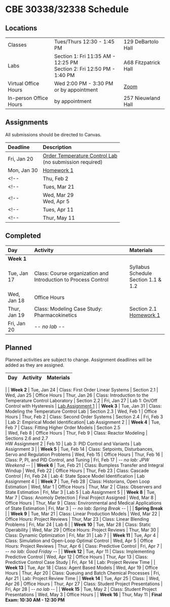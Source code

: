 # CBE 30338/32338 Schedule

## Locations

| | | | 
| :-- | :-- | :-- |
| Classes | Tues/Thurs 12:30 - 1:45 PM | 129 DeBartolo Hall
| Labs    | Section 1: Fri 11:35 AM - 12:25 PM <br> Section 2: Fri 12:50 PM - 1:40 PM | A68 Fitzpatrick Hall
| Virtual Office Hours | Wed 2:00 PM - 3:30 PM <br> or by appointment | [Zoom](https://notredame.zoom.us/j/93569381181?pwd=Uk5EeUM2TU9OdDFMR0xiRlk4MUo1UT09)
| In-person Office Hours | by appointment | 257 Nieuwland Hall | 


## Assignments

All submissions should be directed to Canvas.

| Deadline | Description |
| :-- | :-- |
| Fri, Jan 20 | [Order Temperature Control Lab](https://www.amazon.com/TCLab-Temperature-Control-Lab/dp/B07GMFWMRY) <br> (no submission required) |
| Mon, Jan 30 | [Homework 1](assignments/hw-01.ipynb)
<!-- | Thu, Feb 2 | [Lab Assignment 1](https://jckantor.github.io/cbe30338-book/tclab/01.04-Assignment-Thermostat-Control.html) -->
<!-- | Tues, Mar 21 | Project Proposal -->
<!-- | Wed, Mar 29 <br> Wed, Apr 5 | Project Reviews -->
<!-- | Tues, Apr 11 | Project Progress Report -->
<!-- | Thur, May 11 | Final Project Report -->

## Completed

| Day | Activity | Materials |
|:-- |:-- |:-- |
| **Week 1**
| Tue, Jan 17 | Class: Course organization and Introduction to Process Control | Syllabus <br> Schedule <br> Section 1.1 & 1.2 |
| Wed, Jan 18 | Office Hours 
| Thur, Jan 19 | Class: Modeling Case Study: Pharmacokinetics  | Section 2.1 <br> [Homework 1](assignments/hw-01.ipynb) |
| Fri, Jan 20 | -- *no lab* --

## Planned

Planned activities are subject to change. Assignment deadlines will be added as they are assigned.

| Day | Activity | Materials |
|:-- |:-- |:-- |
|
| **Week 2**
| Tue, Jan 24 | Class: First Order Linear Systems | Section 2.1
| Wed, Jan 25 | Office Hours 
| Thur, Jan 26 | Class: Introduction to the Temperature Control Laboratory | Section 2.2
| Fri, Jan 27 | Lab 1: On/Off Control with Hysteresis | [Lab Assignment 1](https://jckantor.github.io/cbe30338-book/tclab/01.04-Assignment-Thermostat-Control.html)
|
| **Week 3**
| Tue, Jan 31 | Class: Modeling the Temperature Control Lab | Section 2.3
| Wed, Feb 1 | Office Hours
| Thur, Feb 2 | Class: Second Order Systems | Section 2.4
| Fri, Feb 3 | Lab 2: Empirical Model Identification| Lab Assignment 2
|
| **Week 4**
| Tue, Feb 7 | Class: Fitting Higher Order Models | Section 2.5  
| Wed, Feb 8 | Office Hours
| Thur, Feb 9 | Class: Reactor Modeling | Sections 2.6 and 2.7 <br> HW Assignment 2
| Feb 10 | Lab 3: PID Control and Variants | Lab Assignment 3
|
| **Week 5**
| Tue, Feb 14  | Class: Setpoints, Disturbances, Servo and Regulation Problems
| Wed, Feb 15 | Office Hours
| Thur, Feb 16 | Class: P, PI, and PID Control, and Tuning
| Fri, Feb 17 | -- *no lab: JPW Weekend* --
|
| **Week 6**
| Tue, Feb 21 | Class: Bumpless Transfer and Integral Windup
| Wed, Feb 22 | Office Hours
| Thur, Feb 23 | Class: Cascade Control
| Fri, Feb 24 | Lab 4: State Space Model Identification | Lab Assignment 4
|
| **Week 7**
| Tue, Feb 28 | Class: Historians, Open Loop Estimation
| Wed, Mar 1 | Office Hours
| Thur, Mar 2 | Class: Observers and State Estimation 
| Fri, Mar 3 | Lab 5 | Lab Assignment 5
|
| **Week 8**
| Tue, Mar 7 | Class: Anomoly Detection | Final Project Assigned
| Wed, Mar 8 | Office Hours
| Thur, Mar 9 | Class: Environmental and Medical Applications of State Estimation
| Fri, Mar 3 | -- *no lab: Spring Break* --
|
| | **Spring Break**
|
| **Week 9**
| Tue, Mar 21 | Class: Linear Production Models
| Wed, Mar 22 | Office Hours: Project Reviews
| Thur, Mar 23 | Class: Linear Blending Problems
| Fri, Mar 24 | Lab 6
|
| **Week 10**
| Tue, Mar 28 | Class: Static Operability
| Wed, Mar 29 | Office Hours: Project Reviews
| Thur, Mar 30 | Class: Dynamic Optimization
| Fri, Mar 31 | Lab 7 
|
| **Week 11**
| Tue, Apr 4 | Class: Simulation and Open-Loop Optimal Control
| Wed, Apr 5 | Office Hours: Project Reviews
| Thur, Apr 6 | Class: Predictive Control
| Fri, Apr 7 | -- *no lab: Good Friday* --
|
| **Week 12**
| Tue, Apr 11 | Class: Implementing Predictive Control
| Wed, Apr 12 | Office Hours
| Thur, Apr 13 | Class: Predictive Control Case Study
| Fri, Apr 14 | Lab: Project Review Time
|
| **Week 13**
| Tue, Apr 18 | Class: Agent Based Models
| Wed, Apr 19 | Office Hours
| Thur, Apr 20 | Class: Queuing and Batch Chemical Processes
| Fri, Apr 21 | Lab: Project Review Time
|
| **Week 14**
| Tue, Apr 25 | Class: 
| Wed, Apr 26 | Office Hours
| Thur, Apr 27 | Class: Student Project Presentations
| Fri, Apr 28 | -- *no lab* --
|
| **Week 15**
| Tue, May 2 | Class: Student Project Presentations
| Wed, May 3 | Office Hours
|
| **Week 16**
| Thur, May 11 | **Final Exam: 10:30 AM - 12:30 PM**

